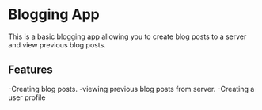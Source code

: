 # Blogging App
This is a basic blogging app allowing you to create blog posts to a server and view previous blog posts.

## Features
-Creating blog posts.
-viewing previous blog posts from server.
-Creating a user profile
